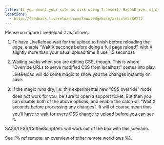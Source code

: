 ```yaml
---
title: If you mount your site as disk using Transmit, ExpanDrive, sshfs, etc
locations:
  - http://feedback.livereload.com/knowledgebase/articles/86272
---
```


Please configure LiveReload 2 as follows:

1.  To have LiveReload wait for the upload to finish before reloading the page, enable “Wait X seconds before doing a full page reload”, with X slightly more than your usual upload time (I use 1.5 seconds).

2.  Waiting sucks when you are editing CSS, though. This is where “Override URLs to serve modified CSS from localhost” comes into play. LiveReload will do some magic to show you the changes instantly on save.

3.  If the magic runs dry, i.e. this experimental new “CSS override” mode does not work for you, be sure to open a support ticket. But then you can disable both of the above options, and enable the catch-all “Wait X seconds before processing any changes”. It will of course mean that you'll have to wait for every CSS change to upload before you can see it.

SASS/LESS/CoffeeScript/etc will work out of the box with this scenario.

See {% ref remote: an overview of other remote workflows %}.
